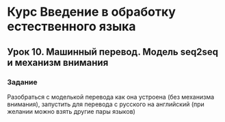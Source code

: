# Курс Введение в обработку естественного языка

## Урок 10. Машинный перевод. Модель seq2seq и механизм внимания

### Задание
Разобраться с моделькой перевода как она устроена (без механизма внимания), запустить для перевода с русского на английский (при желании можно взять другие пары языков)
